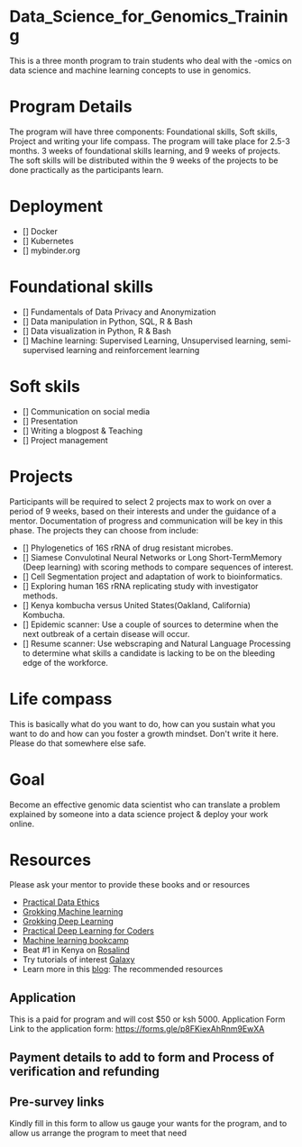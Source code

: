 # Data_Science_for_Genomics_Training
This is a three month program to train students who deal with the -omics on data science and machine learning concepts to use in genomics.

# Program Details
The program will have three components: Foundational skills, Soft skills, Project and writing your life compass.
The program will take place for 2.5-3 months. 3 weeks of foundational skills learning, and 9 weeks of projects. The soft skills will be distributed within the 9 weeks of the projects to be done practically as the participants learn.

# Deployment  
* [] Docker
* [] Kubernetes
* [] mybinder.org

# Foundational skills  
* [] Fundamentals of Data Privacy and Anonymization
* [] Data manipulation in Python, SQL, R & Bash
* [] Data visualization in Python, R & Bash   
* [] Machine learning: Supervised Learning, Unsupervised learning, semi-supervised learning and reinforcement learning  

# Soft skils  
* [] Communication on social media 
* [] Presentation
* [] Writing a blogpost & Teaching
* [] Project management

# Projects  
Participants will be required to select 2 projects max to work on over a period of 9 weeks, based on their interests and under the guidance of a mentor. Documentation of progress and communication will be key in this phase. The projects they can choose from include:
* [] Phylogenetics of 16S rRNA of drug resistant microbes.
* [] Siamese Convulotinal Neural Networks or Long Short-TermMemory (Deep learning) with scoring methods to compare sequences of interest.
* [] Cell Segmentation project and adaptation of work to bioinformatics.
* [] Exploring human 16S rRNA replicating study with investigator methods.
* [] Kenya kombucha versus United States(Oakland, California) Kombucha.
* [] Epidemic scanner: Use a couple of sources to determine when the next outbreak of a certain disease will occur.
* [] Resume scanner: Use webscraping and Natural Language Processing to determine what skills a candidate is lacking to be on the bleeding edge of the workforce.

# Life compass   
This is basically what do you want to do, how can you sustain what you want to do and how can you foster a growth mindset. Don't write it here. Please do that somewhere else safe.

# Goal 
Become an effective genomic data scientist who can translate a problem explained by someone into a data science project & deploy your work online.

# Resources   
Please ask your mentor to provide these books and or resources 
* [Practical Data Ethics](https://youtube.com/playlist?list=PLtmWHNX-gukKHo6LBrdq82QadvUEwyaJ7)
* [Grokking Machine learning](https://www.manning.com/books/grokking-machine-learning?query=machine%20learning%20%20b)   
* [Grokking Deep Learning](https://www.manning.com/books/grokking-deep-learning?query=deep%20learning)   
* [Practical Deep Learning for Coders](https://course.fast.ai/)  
* [Machine learning bookcamp](https://www.manning.com/books/machine-learning-bookcamp?query=machine%20learning)  
* Beat #1 in Kenya on [Rosalind](https://rosalind.info/problems/locations/)  
* Try tutorials of interest [Galaxy](https://training.galaxyproject.org/)  
* Learn more in this [blog](https://www.notion.so/nyab/Nyabuti-M-c86690dc31a0462abff020498ac557a1): The recommended resources   

## Application
This is a paid for program and will cost $50 or ksh 5000. 
Application Form
Link to the application form:
https://forms.gle/p8FKiexAhRnm9EwXA

## Payment details to add to form and Process of verification and refunding


## Pre-survey links
Kindly fill in this form to allow us gauge your wants for the program, and to allow us arrange the program to meet that need



